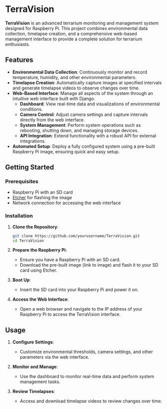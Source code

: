 # TerraVision

**TerraVision** is an advanced terrarium monitoring and management system designed for Raspberry Pi. This project combines environmental data collection, timelapse creation, and a comprehensive web-based management interface to provide a complete solution for terrarium enthusiasts.

## Features

- **Environmental Data Collection**: Continuously monitor and record temperature, humidity, and other environmental parameters.
- **Timelapse Creation**: Automatically capture images at specified intervals and generate timelapse videos to observe changes over time.
- **Web-Based Interface**: Manage all aspects of the system through an intuitive web interface built with Django.
  - **Dashboard**: View real-time data and visualizations of environmental conditions.
  - **Camera Control**: Adjust camera settings and capture intervals directly from the web interface.
  - **System Management**: Perform system operations such as rebooting, shutting down, and managing storage devices.
  - **API Integration**: Extend functionality with a robust API for external integrations.
- **Automated Setup**: Deploy a fully configured system using a pre-built Raspberry Pi image, ensuring quick and easy setup.

## Getting Started

### Prerequisites

- Raspberry Pi with an SD card
- [Etcher](https://www.balena.io/etcher/) for flashing the image
- Network connection for accessing the web interface

### Installation

1. **Clone the Repository**: 
    ```bash
    git clone https://github.com/yourusername/TerraVision.git
    cd TerraVision
    ```

2. **Prepare the Raspberry Pi**:
    - Ensure you have a Raspberry Pi with an SD card.
    - Download the pre-built image (link to image) and flash it to your SD card using Etcher.

3. **Boot Up**:
    - Insert the SD card into your Raspberry Pi and power it on.

4. **Access the Web Interface**:
    - Open a web browser and navigate to the IP address of your Raspberry Pi to access the TerraVision interface.

## Usage

1. **Configure Settings**:
    - Customize environmental thresholds, camera settings, and other parameters via the web interface.

2. **Monitor and Manage**:
    - Use the dashboard to monitor real-time data and perform system management tasks.

3. **Review Timelapses**:
    - Access and download timelapse videos to review changes over time.
